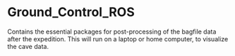 # Ground_Control_ROS
Contains the essential packages for post-processing of the bagfile data after the expedition. This will run on a laptop or home computer, to visualize the cave data.
